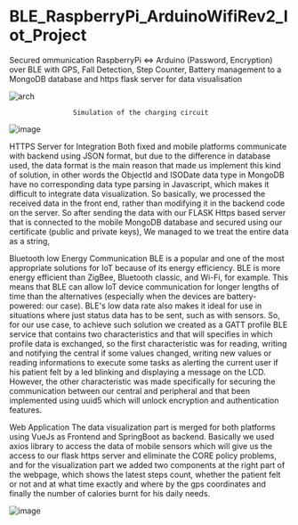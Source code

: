 # BLE_RaspberryPi_ArduinoWifiRev2_Iot_Project
Secured ommunication RaspberryPi &lt;=> Arduino (Password, Encryption) over BLE with GPS, Fall Detection, Step Counter, Battery management to a MongoDB database and https flask server for data visualisation 

![arch](https://user-images.githubusercontent.com/58178524/171598740-99f4764e-19ca-4aa7-807e-6966ca2e7a80.png)

                    Simulation of the charging circuit
![image](https://user-images.githubusercontent.com/58178524/171598918-1652c005-6bd3-4b80-ab8b-52bf3bcf385b.png)

HTTPS Server for Integration
Both fixed and mobile platforms communicate with backend using JSON format, but due to the difference in database used, the data format is the main reason that made us implement this kind of solution, in other words the Objectld and ISODate data type in MongoDB have no corresponding data type parsing in Javascript, which makes it difficult to integrate data visualization. So basically, we processed the received data in the front end, rather than modifying it in the backend code on the server. So after sending the data with our FLASK Https based server that is connected to the mobile MongoDB database and secured using our certificate (public and private keys), We managed to we treat the entire data as a string,


Bluetooth low Energy Communication
BLE is a popular and one of the most appropriate solutions for IoT because of its energy efficiency. BLE is more energy efficient than ZigBee, Bluetooth classic, and Wi-Fi, for example. This means that BLE can allow IoT device communication for longer lengths of time than the alternatives (especially when the devices are battery-powered: our case). BLE's low data rate also makes it ideal for use in situations where just status data has to be sent, such as with sensors.
So, for our use case, to achieve such solution we created as a GATT profile BLE service that contains two characteristics and that will specifies in which profile data is exchanged, so the first characteristic was for reading, writing and notifying the central if some values changed, writing new values or reading informations to execute some tasks as alerting the current user if his patient felt by a led blinking and displaying a message on the LCD. However, the other characteristic was made specifically for securing the communication between our central and 
peripheral and that been implemented using uuid5 which will unlock encryption and authentication features.

Web Application
The data visualization part is merged for both platforms using VueJs as Frontend and SpringBoot as backend. Basically we used axios library to access the data of mobile sensors which will give us the access to our flask https server and eliminate the CORE policy problems, and for the visualization part we  added two components at the right part of the webpage, which shows the latest steps count, whether the patient felt or not and at what time exactly and where by the gps coordinates and finally the number of calories burnt for his daily needs. 

![image](https://user-images.githubusercontent.com/58178524/171599101-0044f0c9-3b8d-48c3-bbe6-a85d49745ad5.png)
